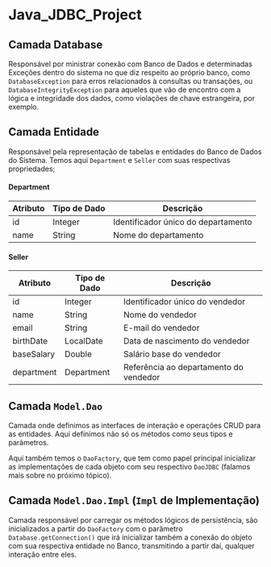 # Java_JDBC_Project

## Camada Database
  Responsável por ministrar conexão com Banco de Dados e determinadas Exceções dentro do sistema no que diz respeito ao próprio banco, como `DatabaseException` para erros relacionados à consultas ou transações, ou `DatabaseIntegrityException` para aqueles que vão de encontro com a lógica e integridade dos dados, como violações de chave estrangeira, por exemplo.

## Camada Entidade
  Responsável pela representação de tabelas e entidades do Banco de Dados do Sistema. Temos aqui `Department` e `Seller` com suas respectivas propriedades;

  #### Department
  
  | Atributo | Tipo de Dado | Descrição                         |
  |----------|--------------|-----------------------------------|
  | id       | Integer      | Identificador único do departamento |
  | name     | String       | Nome do departamento              |


  #### Seller
  
  | Atributo    | Tipo de Dado | Descrição                               |
  |-------------|--------------|-----------------------------------------|
  | id          | Integer      | Identificador único do vendedor         |
  | name        | String       | Nome do vendedor                        |
  | email       | String       | E-mail do vendedor                      |
  | birthDate   | LocalDate    | Data de nascimento do vendedor          |
  | baseSalary  | Double       | Salário base do vendedor                |
  | department  | Department   | Referência ao departamento do vendedor  |

## Camada `Model.Dao`
  Camada onde definimos as interfaces de interação e operações CRUD para as entidades. Aqui definimos não só os métodos como seus tipos e parâmetros.
  
  Aqui também temos o `DaoFactory`, que tem como papel principal inicializar as implementações de cada objeto com seu respectivo `DaoJDBC` (falamos mais sobre no próximo tópico). 

## Camada `Model.Dao.Impl` (`Impl` de Implementação)
  Camada responsável por carregar os métodos lógicos de persistência, são inicializados a partir do `DaoFactory` com o parâmetro `Database.getConnection()` que irá inicializar também a conexão do objeto com sua respectiva entidade no Banco, transmitindo a partir daí, qualquer interação entre eles.
  











